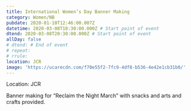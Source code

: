 ```yaml
---
title: International Women’s Day Banner Making
category: Women/NB
pubdate: 2020-01-10T12:46:00.007Z
datetime: 2020-03-08T18:30:00.000Z # Start point of event
dtend: 2020-03-08T20:30:00.000Z # Start point of event
allDay: false
# dtend: # End of event
# repeat: 
# rrule: 
location: JCR
image: 'https://ucarecdn.com/f70e55f2-7fc9-4df8-b536-4e42e1cb31b0/'
---
```

Location: JCR

Banner making for “Reclaim the Night March” with snacks and arts and crafts provided. 